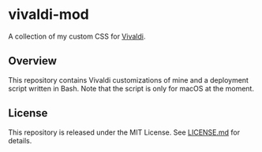 # vivaldi-mod

A collection of my custom CSS for [Vivaldi][vivaldi].

## Overview
This repository contains Vivaldi customizations of mine and a deployment script written in Bash.
Note that the script is only for macOS at the moment.

## License
This repository is released under the MIT License.
See [LICENSE.md](./LICENSE.md) for details.

[vivaldi]: https://vivaldi.com/
